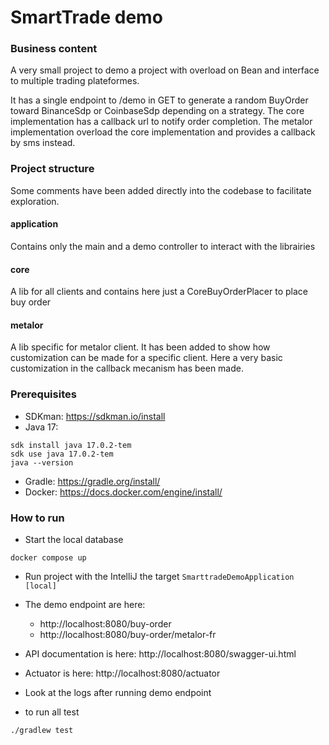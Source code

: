 # SmartTrade demo


### Business content
A very small project to demo a project with overload on Bean and interface to multiple trading plateformes.

It has a single endpoint to /demo in GET to generate a random BuyOrder toward BinanceSdp or CoinbaseSdp depending on a strategy.
The core implementation has a callback url to notify order completion.
The metalor implementation overload the core implementation and provides a callback by sms instead.

### Project structure
Some comments have been added directly into the codebase to facilitate exploration.

#### application
Contains only the main and a demo controller to interact with the librairies

#### core
A lib for all clients and contains here just a CoreBuyOrderPlacer to place buy order

#### metalor
A lib specific for metalor client.
It has been added to show how customization can be made for a specific client.
Here a very basic customization in the callback mecanism has been made.

### Prerequisites
- SDKman: https://sdkman.io/install
- Java 17:
```shell
sdk install java 17.0.2-tem
sdk use java 17.0.2-tem
java --version
```

- Gradle: https://gradle.org/install/
- Docker: https://docs.docker.com/engine/install/


### How to run

- Start the local database
```shell
docker compose up
```

- Run project with the IntelliJ the target `SmarttradeDemoApplication [local]`

- The demo endpoint are here:
    - http://localhost:8080/buy-order
    - http://localhost:8080/buy-order/metalor-fr
- API documentation is here: http://localhost:8080/swagger-ui.html
- Actuator is here: http://localhost:8080/actuator
- Look at the logs after running demo endpoint


- to run all test
```shell
./gradlew test
```
